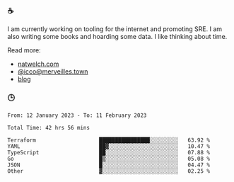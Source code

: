 ### ☕

I am currently working on tooling for the internet and promoting SRE. I am also writing some books and hoarding some data. I like thinking about time. 

Read more:

 - [natwelch.com](https://natwelch.com)
 - [@icco@merveilles.town](https://merveilles.town/@icco)
 - [blog](https://writing.natwelch.com)

### 🕒

<!--START_SECTION:waka-->

```text
From: 12 January 2023 - To: 11 February 2023

Total Time: 42 hrs 56 mins

Terraform                    ████████████████░░░░░░░░░   63.92 %
YAML                         ██▓░░░░░░░░░░░░░░░░░░░░░░   10.47 %
TypeScript                   ██░░░░░░░░░░░░░░░░░░░░░░░   07.88 %
Go                           █▒░░░░░░░░░░░░░░░░░░░░░░░   05.08 %
JSON                         █░░░░░░░░░░░░░░░░░░░░░░░░   04.47 %
Other                        ▓░░░░░░░░░░░░░░░░░░░░░░░░   02.25 %
```

<!--END_SECTION:waka-->
